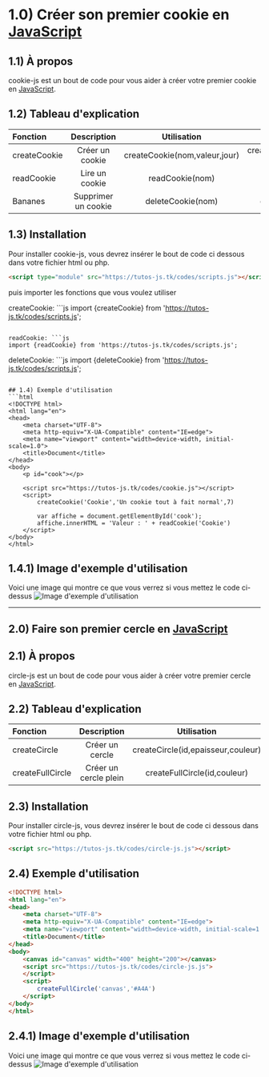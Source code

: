 # 1.0) Créer son premier cookie en [JavaScript][1]

## 1.1) À propos
cookie-js est un bout de code pour vous aider à créer votre premier cookie en [JavaScript][1].

## 1.2) Tableau d'explication
| Fonction | Description | Utilisation | Exemple |
| :--------------- | :--------------------: | :---------------------------: | --------------------------------------------: |
| createCookie     |  Créer un cookie       | createCookie(nom,valeur,jour) | createCookie('Cookie','Un bon gros cookie',7) |
| readCookie       |  Lire un cookie        | readCookie(nom)               |                          readCookie('Cookie') |
| Bananes          |  Supprimer un cookie   | deleteCookie(nom)             |                        deleteCookie('Cookie') |

## 1.3) Installation
Pour installer cookie-js, vous devrez insérer le bout de code ci dessous dans votre fichier html ou php.
```html
<script type="module" src="https://tutos-js.tk/codes/scripts.js"></script>
```
puis importer les fonctions que vous voulez utiliser

createCookie: ```js
import {createCookie} from 'https://tutos-js.tk/codes/scripts.js';
```

readCookie: ```js
import {readCookie} from 'https://tutos-js.tk/codes/scripts.js';
```

deleteCookie: ```js
import {deleteCookie} from 'https://tutos-js.tk/codes/scripts.js';
```

## 1.4) Exemple d'utilisation
```html
<!DOCTYPE html>
<html lang="en">
<head>
    <meta charset="UTF-8">
    <meta http-equiv="X-UA-Compatible" content="IE=edge">
    <meta name="viewport" content="width=device-width, initial-scale=1.0">
    <title>Document</title>
</head>
<body>
    <p id="cook"></p>
    
    <script src="https://tutos-js.tk/codes/cookie.js"></script>
    <script>
        createCookie('Cookie','Un cookie tout à fait normal',7)
        
        var affiche = document.getElementById('cook');
        affiche.innerHTML = 'Valeur : ' + readCookie('Cookie')
    </script>
</body>
</html>
```
## 1.4.1) Image d'exemple d'utilisation
Voici une image qui montre ce que vous verrez si vous mettez le code ci-dessus
![Image d'exemple d'utilisation](https://i.imgur.com/ZqKuDAS.png "Image d'exemple d'utilisation")

---

## 2.0) Faire son premier cercle en [JavaScript][1]

## 2.1) À propos
circle-js est un bout de code pour vous aider à créer votre premier cercle en [JavaScript][1].

## 2.2) Tableau d'explication
| Fonction | Description | Utilisation | Exemple |
| :--------------- | :--------------------: | :----------------------------------: | --------------------------------------------: |
| createCircle     |  Créer un cercle       | createCircle(id,epaisseur,couleur)   |          createCircle('canvas','5','#ff2d00') |
| createFullCircle |  Créer un cercle plein | createFullCircle(id,couleur)         |          createFullCircle('canvas','#ff2d00') |

## 2.3) Installation
Pour installer circle-js, vous devrez insérer le bout de code ci dessous dans votre fichier html ou php.
```html
<script src="https://tutos-js.tk/codes/circle-js.js"></script>
```

## 2.4) Exemple d'utilisation
```html
<!DOCTYPE html>
<html lang="en">
<head>
    <meta charset="UTF-8">
    <meta http-equiv="X-UA-Compatible" content="IE=edge">
    <meta name="viewport" content="width=device-width, initial-scale=1.0">
    <title>Document</title>
</head>
<body>
    <canvas id="canvas" width="400" height="200"></canvas>
    <script src="https://tutos-js.tk/codes/circle-js.js">
    </script>
    <script>
        createFullCircle('canvas','#A4A')
    </script>
</body>
</html>
```

## 2.4.1) Image d'exemple d'utilisation
Voici une image qui montre ce que vous verrez si vous mettez le code ci-dessus
![Image d'exemple d'utilisation]([https://i.imgur.com/ZqKuDAS.png](https://i.imgur.com/18KIU2N.png) "Image d'exemple d'utilisation")

[1]: https://www.javascript.com/

